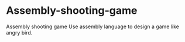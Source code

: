 # Assembly-shooting-game
Assembly shooting game
Use assembly language to design a game like angry bird.
